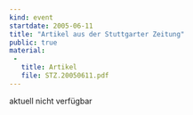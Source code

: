 ```yaml
---
kind: event
startdate: 2005-06-11
title: "Artikel aus der Stuttgarter Zeitung"
public: true
material:
 -
   title: Artikel
   file: STZ.20050611.pdf
---
```

aktuell nicht verfügbar
